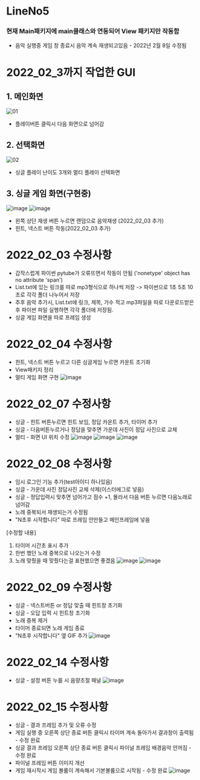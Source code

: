 # LineNo5

### 현재 Main패키지에 main클래스와 연동되어 View 패키지만 작동함
 * 음악 실행중 게임 창 종료시 음악 계속 재생되고있음 - 2022년 2월 8일 수정됨
# 2022_02_3까지 작업한 GUI
## 1. 메인화면
![01](https://user-images.githubusercontent.com/76654360/151514062-cec0e935-dec5-4767-bb2e-a54ebca71ad8.jpg)
  * 플레이버튼 클릭시 다음 화면으로 넘어감

## 2. 선택화면
![02](https://user-images.githubusercontent.com/76654360/151514145-558a90bb-3182-4ed4-b84e-18d69086f530.jpg)
  * 싱글 플레이 난이도 3개와 멀티 플레이 선택화면

## 3. 싱글 게임 화면(구현중)
![image](https://user-images.githubusercontent.com/76654360/152303822-9da3b317-9ef0-4c16-9904-4d91474b86a4.png)
![image](https://user-images.githubusercontent.com/76654360/152303862-5e74632e-2bcc-4cbb-8437-551f438eed5a.png)
  * 왼쪽 상단 재생 버튼 누르면 랜덤으로 음악재생 (2022_02_03 추가)
  * 힌트, 넥스트 버튼 작동(2022_02_03 추가)

    
# 2022_02_03 수정사항
 * 갑작스럽게 파이썬 pytube가 오류뜨면서 작동이 안됨 ('nonetype' object has no attribute 'span')
 * List.txt에 있는 링크를 따로 mp3형식으로 하나씩 저장 -> 파이썬으로 1초 5초 10초로 각각 폴더 나누어서 저장
 * 추후 음악 추가시, List.txt에 링크, 제목, 가수 적고 mp3파일을 따로 다운로드받은 후 파이썬 파일 실행하면 각각 폴더에 저장됨.
 * 싱글 게임 화면을 따로 프레임 생성

# 2022_02_04 수정사항
 * 힌트, 넥스트 버튼 누르고 다른 싱글게임 누르면 카운트 초기화
 * View패키지 정리
 * 멀티 게임 화면 구현
![image](https://user-images.githubusercontent.com/76654360/152489100-b98f89db-e4d1-40a6-92dd-1cb9252ccf93.png)


# 2022_02_07 수정사항
 * 싱글 - 힌트 버튼누르면 힌트 보임, 정답 카운트 추가, 타이머 추가
 * 싱글 - 다음버튼누르거나 정답을 맞추면 가운데 사진이 정답 사진으로 교체
 * 멀티 - 화면 UI 위치 수정
![image](https://user-images.githubusercontent.com/76654360/152748830-6c831a11-5955-4227-9986-3d1227f80b59.png)
![image](https://user-images.githubusercontent.com/76654360/152748892-fb37e5a8-f20a-490c-8226-8c3a7f81ef24.png)
![image](https://user-images.githubusercontent.com/76654360/152748973-1706abed-4d1c-4548-b4b4-539fa6a6ce34.png)

# 2022_02_08 수정사항
 * 임시 로그인 기능 추가(test아이디 하나있음)
 * 싱글 - 가운데 사진 정답사진 교체 삭제(이스터에그로 넣음)
 * 싱글 - 정답입력시 맞추면 넘어가고 점수 +1, 몰라서 다음 버튼 누르면 다음노래로 넘어감
 * 노래 중복되서 재생되는거 수정됨
 * "N초후 시작합니다" 따로 프레임 안만들고 메인프레임에 넣음

 [수정할 내용]
 1. 타이머 시간초 표시 추가
 2. 한번 했던 노래 중복으로 나오는거 수정
 3. 노래 맞췄을 때 맞췄다는걸 표현했으면 좋겠음
![image](https://user-images.githubusercontent.com/76654360/152946903-4fdb9b56-3a85-4b38-9d86-7194453d10e1.png)
![image](https://user-images.githubusercontent.com/76654360/152946295-6a46b3d9-0197-46cb-a105-b22cac618bf8.png)

# 2022_02_09 수정사항
 * 싱글 - 넥스트버튼 or 정답 맞출 때 힌트창 초기화
 * 싱글 - 오답 입력 시 힌트창 초기화
 * 노래 중복 제거
 * 타이머 종료되면 노래 게임 종료
 * "N초후 시작합니다" 옆 GIF 추가
 ![image](https://user-images.githubusercontent.com/76654360/153159567-52d4f95a-55bb-4364-945b-d59dd1ee9778.png)

# 2022_02_14 수정사항
 * 싱글 - 설정 버튼 누를 시 음량조절 패널 
![image](https://user-images.githubusercontent.com/76654360/153828838-e55e235c-5035-48cb-890b-30cf0da94768.png)

# 2022_02_15 수정사항
 * 싱글 - 결과 프레임 추가 및 오류 수정
 * 게임 실행 중 오른쪽 상단 종료 버튼 클릭시 타이머 계속 돌아가서 결과창이 출력됨 - 수정 완료
 * 싱글 결과 프레임 오른쪽 상단 종료 버튼 클릭시 파이널 프레임 배경음악 안꺼짐 - 수정 완료
 * 파이널 프레임 버튼 이미지 개선
 * 게임 재시작시 게임 볼륨이 계속해서 기본볼륨으로 시작됨 - 수정 완료
 ![image](https://user-images.githubusercontent.com/76654360/154022798-8d8fbb02-6461-4413-ae03-6591cbe1d941.png)
